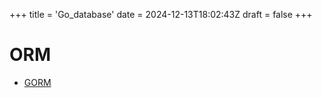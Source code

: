 +++
title = 'Go_database'
date = 2024-12-13T18:02:43Z
draft = false
+++

# ORM

- [GORM](https://gorm.io/)
